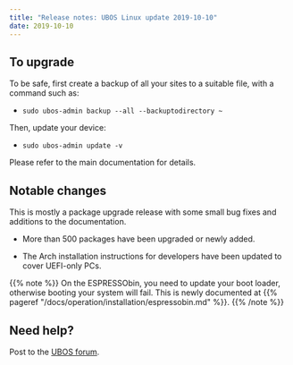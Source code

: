 ```yaml
---
title: "Release notes: UBOS Linux update 2019-10-10"
date: 2019-10-10
---
```


## To upgrade

To be safe, first create a backup of all your sites to a suitable file, with a
command such as:

* ``sudo ubos-admin backup --all --backuptodirectory ~``

Then, update your device:

* ``sudo ubos-admin update -v``

Please refer to the main documentation for details.

## Notable changes

This is mostly a package upgrade release with some small bug fixes and additions
to the documentation.

* More than 500 packages have been upgraded or newly added.

* The Arch installation instructions for developers have been updated to cover
  UEFI-only PCs.

{{% note %}}
On the ESPRESSObin, you need to update your boot loader, otherwise
booting your system will fail. This is newly documented at
{{% pageref "/docs/operation/installation/espressobin.md" %}}.
{{% /note %}}

## Need help?

Post to the [UBOS forum](https://forum.ubos.net/).

